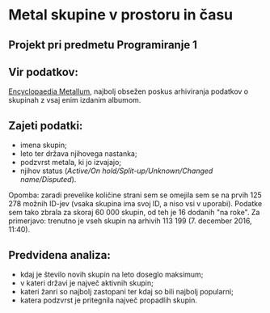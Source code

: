 # Metal skupine v prostoru in času
## Projekt pri predmetu Programiranje 1
## Vir podatkov: 
[Encyclopaedia Metallum](http://www.metal-archives.com/), najbolj obsežen poskus arhiviranja podatkov o skupinah z vsaj enim izdanim albumom.
## Zajeti podatki: 
* imena skupin;
* leto ter država njihovega nastanka;
* podzvrst metala, ki jo izvajajo;
* njihov status (*Active/On hold/Split-up/Unknown/Changed name/Disputed*).

Opomba: zaradi prevelike količine strani sem se omejila sem se na prvih 125 278 možnih ID-jev (vsaka skupina ima svoj ID, a niso vsi v uporabi). Podatke sem tako zbrala za skoraj 60 000 skupin, od teh je 16 dodanih "na roke". Za primerjavo: trenutno je vseh skupin na arhivih 113 199 (7. december 2016, 11:40).

## Predvidena analiza:
* kdaj je število novih skupin na leto doseglo maksimum;
* v kateri državi je največ aktivnih skupin;
* kateri žanri so najbolj zastopani ter kdaj so bili najbolj popularni;
* katera podzvrst je pritegnila največ propadlih skupin.
